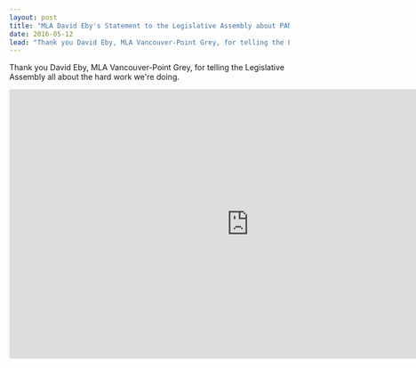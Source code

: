 ```yaml
---
layout: post
title: "MLA David Eby's Statement to the Legislative Assembly about PAN"
date: 2016-05-12
lead: "Thank you David Eby, MLA Vancouver-Point Grey, for telling the Legislative Assembly all about the hard work we're doing."
---
```


Thank you David Eby, MLA Vancouver-Point Grey, for telling the Legislative Assembly all about the hard work we're doing.

<div class="video">
<iframe width="862" height="485" src="https://www.youtube.com/embed/1UrQyqbxYZQ" title="Vancouver&#39;s Parent Advocacy Network for Public Education" frameborder="0" allow="accelerometer; autoplay; clipboard-write; encrypted-media; gyroscope; picture-in-picture; web-share" referrerpolicy="strict-origin-when-cross-origin" allowfullscreen></iframe>
</div>